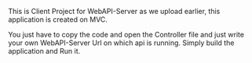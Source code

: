 This is Client Project for WebAPI-Server as we upload earlier, this application is created on MVC.

You just have to copy the code and open the Controller file and just write your own WebAPI-Server Url on which api is running.
Simply build the application and Run it.
